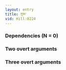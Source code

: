```yaml
---
layout: entry
title: གྲམ་
vid: Hill:0224
---
```

### Dependencies (N = 0)


### Two overt arguments


### Three overt arguments
